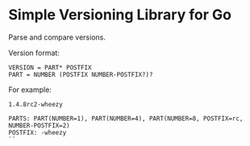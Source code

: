 # Simple Versioning Library for Go

Parse and compare versions.

Version format:
```
VERSION = PART* POSTFIX
PART = NUMBER (POSTFIX NUMBER-POSTFIX?)?
``` 

For example:
```
1.4.8rc2-wheezy

PARTS: PART(NUMBER=1), PART(NUMBER=4), PART(NUMBER=8, POSTFIX=rc, NUMBER-POSTFIX=2)
POSTFIX: -wheezy
``